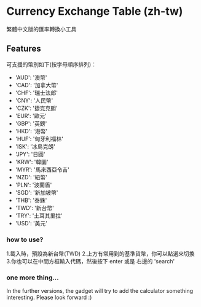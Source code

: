 # Currency Exchange Table (zh-tw)
繁體中文版的匯率轉換小工具

## Features
可支援的幣別如下(按字母順序排列)：
* 'AUD': '澳幣'
* 'CAD': '加拿大幣'
* 'CHF': '瑞士法郎'
* 'CNY': '人民幣'
* 'CZK': '捷克克朗'
* 'EUR': '歐元'
* 'GBP': '英鎊'
* 'HKD': '港幣'
* 'HUF': '匈牙利福林'
* 'ISK': '冰島克朗'
* 'JPY': '日圓'
* 'KRW': '韓圜'
* 'MYR': '馬來西亞令吉'
* 'NZD': '紐幣'
* 'PLN': '波蘭盾'
* 'SGD': '新加坡幣'
* 'THB': '泰銖'
* 'TWD': '新台幣'
* 'TRY': '土耳其里拉'
* 'USD': '美元'

### how to use?
1.載入時，預設為新台幣(TWD)
2.上方有常用到的基準貨幣，你可以點選來切換
3.你也可以在中間方框輸入代碼，然後按下 enter 或是 右邊的 'search'

### one more thing...
In the further versions, the gadget will try to add the calculator something interesting. Please look forward :)
